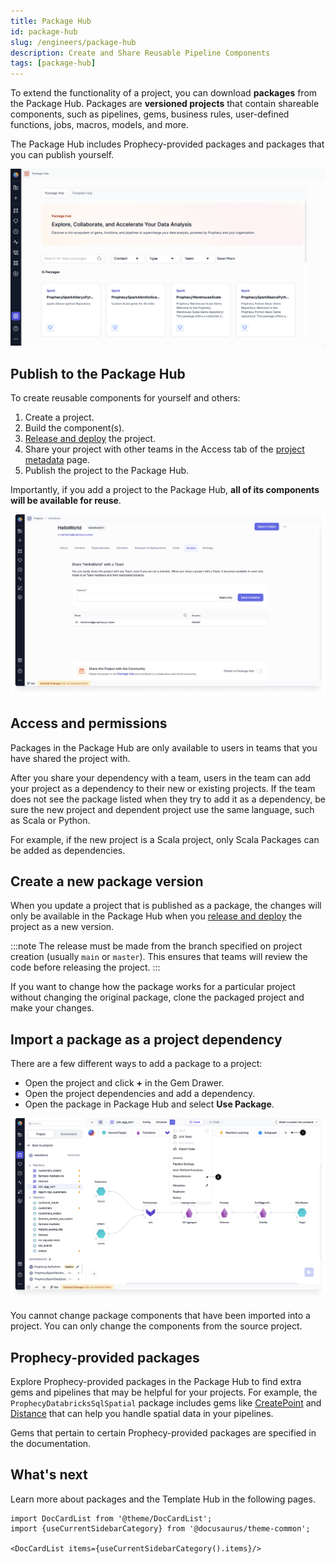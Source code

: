 ```yaml
---
title: Package Hub
id: package-hub
slug: /engineers/package-hub
description: Create and Share Reusable Pipeline Components
tags: [package-hub]
---
```


To extend the functionality of a project, you can download **packages** from the Package Hub. Packages are **versioned projects** that contain shareable components, such as pipelines, gems, business rules, user-defined functions, jobs, macros, models, and more.

The Package Hub includes Prophecy-provided packages and packages that you can publish yourself.

![Package Hub landing page](img/package-hub.png)

## Publish to the Package Hub

To create reusable components for yourself and others:

1. Create a project.
1. Build the component(s).
1. [Release and deploy](/engineers/deployment) the project.
1. Share your project with other teams in the Access tab of the [project metadata](docs/getting-started/concepts/project.md) page.
1. Publish the project to the Package Hub.

Importantly, if you add a project to the Package Hub, **all of its components will be available for reuse**.

![Publish to Package Hub](img/package-hub-publish.png)

## Access and permissions

Packages in the Package Hub are only available to users in teams that you have shared the project with.

After you share your dependency with a team, users in the team can add your project as a dependency to their new or existing projects. If the team does not see the package listed when they try to add it as a dependency, be sure the new project and dependent project use the same language, such as Scala or Python.

For example, if the new project is a Scala project, only Scala Packages can be added as dependencies.

## Create a new package version

When you update a project that is published as a package, the changes will only be available in the Package Hub when you [release and deploy](/engineers/deployment) the project as a new version.

:::note
The release must be made from the branch specified on project creation (usually `main` or `master`). This ensures that teams will review the code before releasing the project.
:::

If you want to change how the package works for a particular project without changing the original package, clone the packaged project and make your changes.

## Import a package as a project dependency

There are a few different ways to add a package to a project:

- Open the project and click **+** in the Gem Drawer.
- Open the project dependencies and add a dependency.
- Open the package in Package Hub and select **Use Package**.

![Import from Package Hub](img/package-hub-import.png)

You cannot change package components that have been imported into a project. You can only change the components from the source project.

## Prophecy-provided packages

Explore Prophecy-provided packages in the Package Hub to find extra gems and pipelines that may be helpful for your projects. For example, the `ProphecyDatabricksSqlSpatial` package includes gems like [CreatePoint](/analysts/create-point) and [Distance](/analysts/distance) that can help you handle spatial data in your pipelines.

Gems that pertain to certain Prophecy-provided packages are specified in the documentation.

## What's next

Learn more about packages and the Template Hub in the following pages.

```mdx-code-block
import DocCardList from '@theme/DocCardList';
import {useCurrentSidebarCategory} from '@docusaurus/theme-common';

<DocCardList items={useCurrentSidebarCategory().items}/>
```
